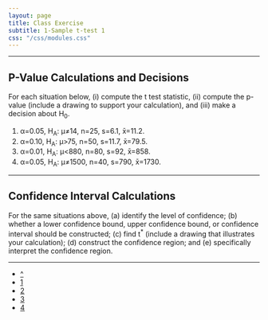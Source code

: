 ```yaml
---
layout: page
title: Class Exercise
subtitle: 1-Sample t-test 1
css: "/css/modules.css"
---
```


----

## P-Value Calculations and Decisions

For each situation below, (i) compute the t test statistic, (ii) compute the p-value (include a drawing to support your calculation), and (iii) make a decision about H<sub>0</sub>.

1. &alpha;=0.05, H<sub>A</sub>: &mu;&ne;14, n=25, s=6.1, x&#772;=11.2.
1. &alpha;=0.10, H<sub>A</sub>: &mu;>75, n=50, s=11.7, x&#772;=79.5.
1. &alpha;=0.01, H<sub>A</sub>: &mu;<880, n=80, s=92, x&#772;=858.
1. &alpha;=0.05, H<sub>A</sub>: &mu;&ne;1500, n=40, s=790, x&#772;=1730.

----

## Confidence Interval Calculations

For the same situations above, (a) identify the level of confidence; (b) whether a lower confidence bound, upper confidence bound, or confidence interval should be constructed; (c) find t<sup>*</sup> (include a drawing that illustrates your calculation); (d) construct the confidence region; and (e) specifically interpret the confidence region.

----

<div class="text-center">
<ul class="pagination pagination-lg">
  <li><a href="1Samplet_index.html">^</a></li>
  <li class="active"><a href="#">1</a></li>
  <li><a href="1Samplet_CE2.html">2</a></li>
  <li><a href="1Samplet_CE3.html">3</a></li>
  <li><a href="1Samplet_CE4.html">4</a></li>
</ul>
</div>
